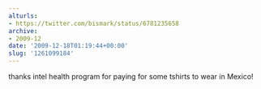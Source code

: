 ```yaml
---
alturls:
- https://twitter.com/bismark/status/6781235658
archive:
- 2009-12
date: '2009-12-18T01:19:44+00:00'
slug: '1261099184'
---
```


thanks intel health program for paying for some tshirts to wear in Mexico!

